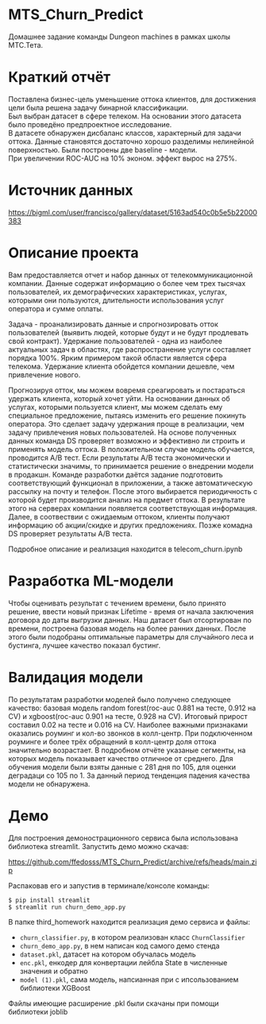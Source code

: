 # MTS_Churn_Predict

Домашнее задание команды Dungeon machines в рамках школы МТС.Тета. 

# Краткий отчёт

Поставлена бизнес-цель уменьшение оттока клиентов, для достижения цели была решена задачу бинарной классификации. <br />
Был выбран датасет в сфере телеком. На основании этого датасета было проведёно предпроектное исследование. <br />
В датасете обнаружен дисбаланс классов, характерный для задачи оттока. Данные становятся достаточно хорошо разделимы нелинейной поверхностью. Были построены две baseline -  модели. <br />
При увеличении ROC-AUC на 10% эконом. эффект вырос на 275%.

# Источник данных

https://bigml.com/user/francisco/gallery/dataset/5163ad540c0b5e5b22000383

# Описание проекта

Вам предоставляется отчет и набор данных от телекоммуникационной компании. Данные содержат информацию о более чем трех тысячах пользователей, их демографических характеристиках, услугах, которыми они пользуются, длительности использования услуг оператора и сумме оплаты.

Задача - проанализировать данные и спрогнозировать отток пользователей (выявить людей, которые будут и не будут продлевать свой контракт). Удержание пользователей - одна из наиболее актуальных задач в областях, где распространение услуги составляет порядка 100%. Ярким примером такой области является сфера телекома. Удержание клиента обойдется компании дешевле, чем привлечение нового.

Прогнозируя отток, мы можем вовремя среагировать и постараться удержать клиента, который хочет уйти. На основании данных об услугах, которыми пользуется клиент, мы можем сделать ему специальное предложение, пытаясь изменить его решение покинуть оператора. Это сделает задачу удержания проще в реализации, чем задачу привлечения новых пользователей. На основе полученных данных команда DS проверяет возможно и эффективно ли строить и применять модель оттока. В положительном случае модель обучается, проводится A/B тест. Если результаты A/B теста экономически и статистически значимы, то принимается решение о внедрении модели в продакшн. Команде разработки даётся задание подготовить соответствующий функционал в приложении, а также автоматическую рассылку на почту и телефон. После этого выбирается периодичность с которой будет производится анализ на предмет оттока. В результате этого на серверах компании появляется соответствующая информация. Далее, в соотвествии с ожидаемым оттоком, клиенты получают информацию об акции/скидке и других предложениях. Позже комадна DS проверяет результаты A/B теста.

Подробное описание и реализация находится в telecom_churn.ipynb <br />

# Разработка ML-модели

Чтобы оценивать результат с течением времени, было принято решение, ввести новый признак Lifetime - время от начала заключения договора до даты выгрузки данных. Наш датасет был отсортирован по времени, построена базовая модель на более ранних данных. После этого были подобраны оптимальные параметры для случайного леса и бустинга, лучшее качество показал бустинг.

# Валидация модели

По результатам разработки моделей было получено следующее качество: базовая модель random forest(roc-auc 0.881 на тесте, 0.912 на CV) и xgboost(roc-auc 0.901 на тесте, 0.928 на CV). Итоговый прирост составил 0.02 на тесте и 0.016 на CV. 
Наиболее важными признаками оказались роуминг и кол-во звонков в колл-центр. При подключенном роуминге и более трёх обращений в колл-центр доля оттока значительно возрастает. 
В подробном отчёте указаные сегменты, на которых модель показывает качество отличное от среднего.
Для обучения модели были взяты данные с 281 дня по 105, для оценки деградаци со 105 по 1. За данный период тенденция падения качества модели не обнаружена.


# Демо 

Для построения демонострационного сервиса была использована библиотека streamlit. Запустить демо можно скачав:

https://github.com/ffedosss/MTS_Churn_Predict/archive/refs/heads/main.zip

Распаковав его и запустив в терминале/консоле команды:

```
$ pip install streamlit
$ streamlit run churn_demo_app.py
```
В папке third_homework находится реализация демо сервиса и файлы:

+ `churn_classifier.py`, в котором реализован класс `ChurnClassifier`
+ `churn_demo_app.py`, в нем написан код самого демо стенда
+ `dataset.pkl`, датасет на котором обучалась модель
+ `enc.pkl`, енкодер для конвертации лейбла State в численные значения и обратно 
+ `model (1).pkl`, сама модель, напсианная при с ипсользованием библиотеки XGBoost

Файлы имеющие расширение .pkl были скачаны при помощи библиотеки joblib



